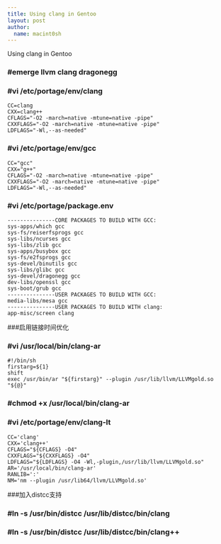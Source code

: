 ```yaml
---
title: Using clang in Gentoo
layout: post
author:
  name: macint0sh
---
```

Using clang in Gentoo

###  \#emerge llvm clang dragonegg
###  \#vi   /etc/portage/env/clang
    CC=clang
    CXX=clang++
    CFLAGS="-O2 -march=native -mtune=native -pipe"
    CXXFLAGS="-O2 -march=native -mtune=native -pipe"
    LDFLAGS="-Wl,--as-needed"
###  \#vi   /etc/portage/env/gcc
    CC="gcc"
    CXX="g++"
    CFLAGS="-O2 -march=native -mtune=native -pipe"
    CXXFLAGS="-O2 -march=native -mtune=native -pipe"
    LDFLAGS="-Wl,--as-needed"
###  \#vi   /etc/portage/package.env
    ---------------CORE PACKAGES TO BUILD WITH GCC:
    sys-apps/which gcc
    sys-fs/reiserfsprogs gcc
    sys-libs/ncurses gcc
    sys-libs/zlib gcc
    sys-apps/busybox gcc
    sys-fs/e2fsprogs gcc
    sys-devel/binutils gcc
    sys-libs/glibc gcc
    sys-devel/dragonegg gcc
    dev-libs/openssl gcc
    sys-boot/grub gcc
    ---------------USER PACKAGES TO BUILD WITH GCC:
    media-libs/mesa gcc
    ---------------USER PACKAGES TO BUILD WITH clang:
    app-misc/screen clang

\###启用链接时间优化
### \#vi   /usr/local/bin/clang-ar
    #!/bin/sh
    firstarg=${1}
    shift
    exec /usr/bin/ar "${firstarg}" --plugin /usr/lib/llvm/LLVMgold.so "${@}"

### \#chmod +x   /usr/local/bin/clang-ar
### \#vi   /etc/portage/env/clang-lt

    CC='clang'
    CXX='clang++'
    CFLAGS="${CFLAGS} -O4"
    CXXFLAGS="${CXXFLAGS} -O4"
    LDFLAGS="${LDFLAGS} -O4 -Wl,-plugin,/usr/lib/llvm/LLVMgold.so"
    AR='/usr/local/bin/clang-ar'
    RANLIB=':'
    NM='nm --plugin /usr/lib64/llvm/LLVMgold.so'

\###加入distcc支持
### \#ln -s /usr/bin/distcc /usr/lib/distcc/bin/clang
### \#ln -s /usr/bin/distcc /usr/lib/distcc/bin/clang++
